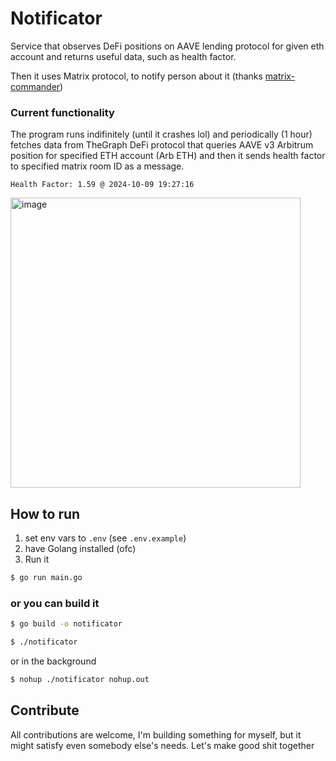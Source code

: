 # Notificator
Service that observes DeFi positions on AAVE lending protocol for given eth account and returns useful data, such as health factor.

Then it uses Matrix protocol, to notify person about it (thanks [matrix-commander](https://github.com/8go/matrix-commander))

### Current functionality
The program runs indifinitely (until it crashes lol) and periodically (1 hour) fetches data from TheGraph DeFi protocol that queries AAVE v3 Arbitrum position
for specified ETH account (Arb ETH) and then it sends health factor to specified matrix room ID as a message.

`Health Factor: 1.59 @ 2024-10-09 19:27:16`

<img width="464" alt="image" src="https://github.com/user-attachments/assets/78305642-5517-4cf7-82d0-a0fb0f4da6e9">


## How to run
1. set env vars to `.env` (see `.env.example`)
2. have Golang installed (ofc)
3. Run it
  ```sh
  $ go run main.go
  ```

### or you can build it
```sh
$ go build -o notificator
```
```sh
$ ./notificator
```

or in the background
```sh
$ nohup ./notificator nohup.out
```
## Contribute
All contributions are welcome, I'm building something for myself, but it might satisfy even somebody else's needs. Let's make good shit together
